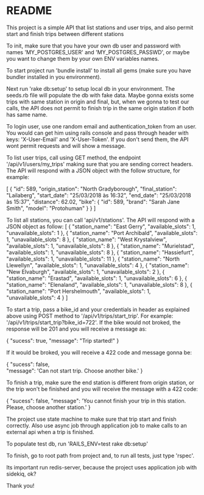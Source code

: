 # README

This project is a simple API that list stations and user trips, and also permit start and finish trips between different stations

To init, make sure that you have your own db user and password with names 'MY_POSTGRES_USER' and 'MY_POSTGRES_PASSWD', or maybe you want to change them by your own ENV variables names.

To start project run 'bundle install' to install all gems (make sure you have bundler installed in you environment).

Next run 'rake db:setup' to setup local db in your environment. The seeds.rb file will populate the db with fake data. Maybe gonna exists some trips with same station in origin and final, but, when we gonna to test our calls, the API does not permit to finish trip in the same origin station if both has same name.

To login user, use one random email and authentication_token from an user. You would can get him using rails console and pass through header with keys: 'X-User-Email' and 'X-User-Token'. If you don't send them, the API wont permit requests and will show a message.

To list user trips, call using GET method, the endpoint '/api/v1/users/my_trips' making sure that you are sending correct headers. The API will respond with a JSON object with the follow structure, for example:

[
    {
        "id": 589,
        "origin_station": "North Gradyborough",
        "final_station": "Lailaberg",
        "start_date": "25/03/2018 às 16:32",
        "end_date": "25/03/2018 às 15:37",
        "distance": 62.02,
        "bike": {
            "id": 589,
            "brand": "Sarah Jane Smith",
            "model": "Protohuman"
        }
    }
]

To list all stations, you can call 'api/v1/stations'. The API will respond with a JSON object as follow:
[
    {
        "station_name": "East Gerry",
        "available_slots": 1,
        "unavailable_slots": 1
    },
    {
        "station_name": "Port Archibald",
        "available_slots": 1,
        "unavailable_slots": 8
    },
    {
        "station_name": "West Krystalview",
        "available_slots": 1,
        "unavailable_slots": 8
    },
    {
        "station_name": "Murielstad",
        "available_slots": 1,
        "unavailable_slots": 8
    },
    {
        "station_name": "Hassiefurt",
        "available_slots": 1,
        "unavailable_slots": 11
    },
    {
        "station_name": "North Llewellyn",
        "available_slots": 1,
        "unavailable_slots": 4
    },
    {
        "station_name": "New Elvaburgh",
        "available_slots": 1,
        "unavailable_slots": 2
    },
    {
        "station_name": "Erastad",
        "available_slots": 1,
        "unavailable_slots": 6
    },
    {
        "station_name": "Elenaland",
        "available_slots": 1,
        "unavailable_slots": 8
    },
    {
        "station_name": "Port Hershelmouth",
        "available_slots": 1,
        "unavailable_slots": 4
    }
]

To start a trip, pass a bike_id and your credentials in header as explained above using POST method to '/api/v1/trips/start_trip'. For example: '/api/v1/trips/start_trip?bike_id=722'. If the bike would not broked, the response will be 201 and you will receive a message as:

{
    "sucess": true,
    "message": "Trip started!"
}

If it would be broked, you will receive a 422 code and message gonna be:

{
    "sucess": false,   
    "message": 'Can not start trip. Choose another bike.'
}

To finish a trip, make sure the end station is different from origin station, or the trip won't be finished and you will receive the message with a 422 code:

{
    "sucess": false,
    "message": 'You cannot finish your trip in this station. Please, choose another station.'
}

The project use state machine to make sure that trip start and finish correctly. Also use async job through application job to make calls to an external api when a trip is finished.

To populate test db, run 'RAILS_ENV=test rake db:setup'

To finish, go to root path from project and, to run all tests, just type 'rspec'.

Its important run redis-server, because the project uses application job with sidekiq, ok?

Thank you!